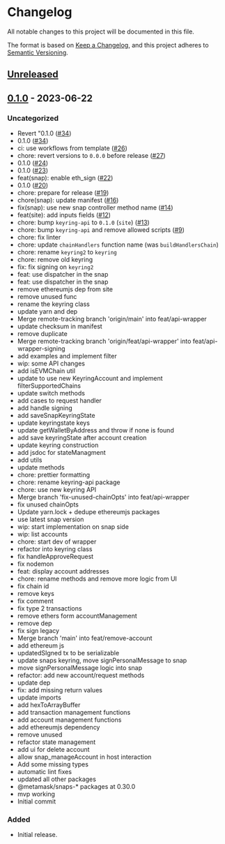# Changelog
All notable changes to this project will be documented in this file.

The format is based on [Keep a Changelog](https://keepachangelog.com/en/1.0.0/),
and this project adheres to [Semantic Versioning](https://semver.org/spec/v2.0.0.html).

## [Unreleased]

## [0.1.0] - 2023-06-22
### Uncategorized
- Revert "0.1.0 ([#34](https://github.com/MetaMask/snap-simple-keyring/pull/34))
- 0.1.0 ([#34](https://github.com/MetaMask/snap-simple-keyring/pull/34))
- ci: use workflows from template ([#26](https://github.com/MetaMask/snap-simple-keyring/pull/26))
- chore: revert versions to `0.0.0` before release ([#27](https://github.com/MetaMask/snap-simple-keyring/pull/27))
- 0.1.0 ([#24](https://github.com/MetaMask/snap-simple-keyring/pull/24))
- 0.1.0 ([#23](https://github.com/MetaMask/snap-simple-keyring/pull/23))
- feat(snap): enable eth_sign ([#22](https://github.com/MetaMask/snap-simple-keyring/pull/22))
- 0.1.0 ([#20](https://github.com/MetaMask/snap-simple-keyring/pull/20))
- chore: prepare for release ([#19](https://github.com/MetaMask/snap-simple-keyring/pull/19))
- chore(snap): update manifest ([#16](https://github.com/MetaMask/snap-simple-keyring/pull/16))
- fix(snap): use new snap controller method name ([#14](https://github.com/MetaMask/snap-simple-keyring/pull/14))
- feat(site): add inputs fields ([#12](https://github.com/MetaMask/snap-simple-keyring/pull/12))
- chore: bump `keyring-api` to `0.1.0` (`site`) ([#13](https://github.com/MetaMask/snap-simple-keyring/pull/13))
- chore: bump `keyring-api` and remove allowed scripts ([#9](https://github.com/MetaMask/snap-simple-keyring/pull/9))
- chore: fix linter
- chore: update `chainHandlers` function name (was `buildHandlersChain`)
- chore: rename `keyring2` to `keyring`
- chore: remove old keyring
- fix: fix signing on `keyring2`
- feat: use dispatcher in the snap
- feat: use dispatcher in the snap
- remove ethereumjs dep from site
- remove unused func
- rename the keyring class
- update yarn and dep
- Merge remote-tracking branch 'origin/main' into feat/api-wrapper
- update checksum in manifest
- remove duplicate
- Merge remote-tracking branch 'origin/feat/api-wrapper' into feat/api-wrapper-signing
- add examples and implement filter
- wip: some API changes
- add isEVMChain util
- update to use new KeyringAccount and implement filterSupportedChains
- update switch methods
- add cases to request handler
- add handle signing
- add saveSnapKeyringState
- update keyringstate keys
- update getWalletByAddress and throw if none is found
- add save keyringState after account creation
- update keyring construction
- add jsdoc for stateManagment
- add utils
- update methods
- chore: prettier formatting
- chore: rename keyring-api package
- chore: use new keyring API
- Merge branch 'fix-unused-chainOpts' into feat/api-wrapper
- fix unused chainOpts
- Update yarn.lock + dedupe ethereumjs packages
- use latest snap version
- wip: start implementation on snap side
- wip: list accounts
- chore: start dev of wrapper
- refactor into keyring class
- fix handleApproveRequest
- fix nodemon
- feat: display account addresses
- chore: rename methods and remove more logic from UI
- fix chain id
- remove keys
- fix comment
- fix type 2 transactions
- remove ethers form accountManagement
- remove dep
- fix sign legacy
- Merge branch 'main' into feat/remove-account
- add ethereum js
- updatedSIgned tx to be serializable
- update snaps keyring, move signPersonalMessage to snap
- move signPersonalMessage logic into snap
- refactor: add new account/request methods
- update dep
- fix: add missing return values
- update imports
- add hexToArrayBuffer
- add transaction management functions
- add account management functions
- add ethereumjs dependency
- remove unused
- refactor state management
- add ui for delete account
- allow snap_manageAccount in host interaction
- Add some missing types
- automatic lint fixes
- updated all other packages
- @metamask/snaps-* packages at 0.30.0
- mvp working
- Initial commit

### Added
- Initial release.

[Unreleased]: https://github.com/MetaMask/snap-simple-keyring/compare/v0.1.0...HEAD
[0.1.0]: https://github.com/MetaMask/snap-simple-keyring/releases/tag/v0.1.0
